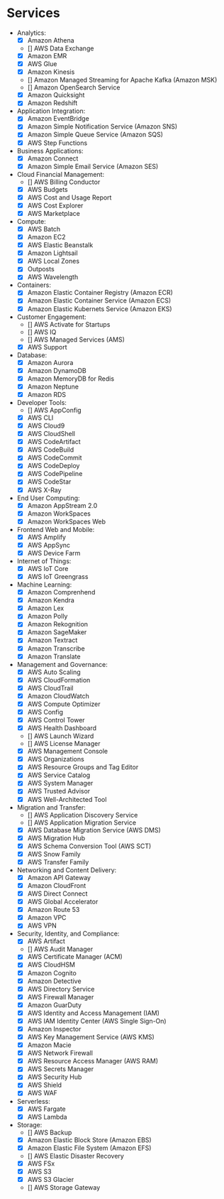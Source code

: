 # Services

* Analytics:
    * [X] Amazon Athena
    * [] AWS Data Exchange
    * [X] Amazon EMR
    * [X] AWS Glue
    * [X] Amazon Kinesis
    * [] Amazon Managed Streaming for Apache Kafka (Amazon MSK)
    * [] Amazon OpenSearch Service
    * [X] Amazon Quicksight
    * [X] Amazon Redshift
* Application Integration:
    * [X] Amazon EventBridge
    * [X] Amazon Simple Notification Service (Amazon SNS)
    * [X] Amazon Simple Queue Service (Amazon SQS)
    * [X] AWS Step Functions
* Business Applications:
    * [X] Amazon Connect
    * [X] Amazon Simple Email Service (Amazon SES)
* Cloud Financial Management:
    * [] AWS Billing Conductor
    * [X] AWS Budgets
    * [X] AWS Cost and Usage Report
    * [X] AWS Cost Explorer
    * [X] AWS Marketplace
* Compute:
    * [X] AWS Batch
    * [X] Amazon EC2
    * [X] AWS Elastic Beanstalk
    * [X] Amazon Lightsail
    * [X] AWS Local Zones
    * [X] Outposts
    * [X] AWS Wavelength
* Containers:
    * [X] Amazon Elastic Container Registry (Amazon ECR)
    * [X] Amazon Elastic Container Service (Amazon ECS)
    * [X] Amazon Elastic Kubernets Service (Amazon EKS)
* Customer Engagement:
    * [] AWS Activate for Startups
    * [] AWS IQ
    * [] AWS Managed Services (AMS)
    * [X] AWS Support
* Database:
    * [X] Amazon Aurora
    * [X] Amazon DynamoDB
    * [X] Amazon MemoryDB for Redis
    * [X] Amazon Neptune
    * [X] Amazon RDS
* Developer Tools:
    * [] AWS AppConfig
    * [X] AWS CLI
    * [X] AWS Cloud9
    * [X] AWS CloudShell
    * [X] AWS CodeArtifact
    * [X] AWS CodeBuild
    * [X] AWS CodeCommit
    * [X] AWS CodeDeploy
    * [X] AWS CodePipeline
    * [X] AWS CodeStar
    * [X] AWS X-Ray
* End User Computing:
    * [X] Amazon AppStream 2.0
    * [X] Amazon WorkSpaces
    * [X] Amazon WorkSpaces Web
* Frontend Web and Mobile:
    * [X] AWS Amplify
    * [X] AWS AppSync
    * [X] AWS Device Farm
* Internet of Things:
    * [X] AWS IoT Core
    * [X] AWS IoT Greengrass
* Machine Learning:
    * [X] Amazon Comprenhend
    * [X] Amazon Kendra
    * [X] Amazon Lex
    * [X] Amazon Polly
    * [X] Amazon Rekognition
    * [X] Amazon SageMaker
    * [X] Amazon Textract
    * [X] Amazon Transcribe
    * [X] Amazon Translate
* Management and Governance:
    * [X] AWS Auto Scaling
    * [X] AWS CloudFormation
    * [X] AWS CloudTrail
    * [X] Amazon CloudWatch
    * [X] AWS Compute Optimizer
    * [X] AWS Config
    * [X] AWS Control Tower
    * [X] AWS Health Dashboard
    * [] AWS Launch Wizard
    * [] AWS License Manager
    * [X] AWS Management Console
    * [X] AWS Organizations
    * [X] AWS Resource Groups and Tag Editor
    * [X] AWS Service Catalog
    * [X] AWS System Manager
    * [X] AWS Trusted Advisor
    * [X] AWS Well-Architected Tool
* Migration and Transfer:
    * [] AWS Application Discovery Service
    * [] AWS Application Migration Service
    * [X] AWS Database Migration Service (AWS DMS)
    * [X] AWS Migration Hub
    * [X] AWS Schema Conversion Tool (AWS SCT)
    * [X] AWS Snow Family
    * [X] AWS Transfer Family
* Networking and Content Delivery:
    * [X] Amazon API Gateway
    * [X] Amazon CloudFront
    * [X] AWS Direct Connect
    * [X] AWS Global Accelerator
    * [X] Amazon Route 53
    * [X] Amazon VPC
    * [X] AWS VPN
* Security, Identity, and Compliance:
    * [X] AWS Artifact
    * [] AWS Audit Manager
    * [X] AWS Certificate Manager (ACM)
    * [X] AWS CloudHSM
    * [X] Amazon Cognito
    * [X] Amazon Detective
    * [X] AWS Directory Service
    * [X] AWS Firewall Manager
    * [X] Amazon GuarDuty
    * [X] AWS Identity and Access Management (IAM)
    * [X] AWS IAM Identity Center (AWS Single Sign-On)
    * [X] Amazon Inspector
    * [X] AWS Key Management Service (AWS KMS)
    * [X] Amazon Macie
    * [X] AWS Network Firewall
    * [X] AWS Resource Access Manager (AWS RAM)
    * [X] AWS Secrets Manager
    * [X] AWS Security Hub
    * [X] AWS Shield
    * [X] AWS WAF
* Serverless:
    * [X] AWS Fargate
    * [X] AWS Lambda
* Storage:
    * [] AWS Backup
    * [X] Amazon Elastic Block Store (Amazon EBS)
    * [X] Amazon Elastic File System (Amazon EFS)
    * [] AWS Elastic Disaster Recovery
    * [X] AWS FSx
    * [X] AWS S3
    * [X] AWS S3 Glacier
    * [] AWS Storage Gateway